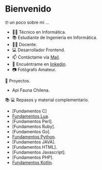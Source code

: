 # Bienvenido

🤓 un poco sobre mi ... 

 - 👨‍🎓 Técnico en Informática.
 - 📚 Estudiante de Ingeniería en Informática.
 - 👨‍🏫 Docente.
 - 💻 Desarrollador Frontend.
 - 📫 Contáctame vía [Mail](mailto:matias.munoz@drackdesign.cl).
 - 👤 Encuéntrame en [linkedin](https://www.linkedin.com/in/mmunozacevedo/). 
 - 📷 Fotógrafo Amateur.
 
:briefcase: Proyectos.
 - Api Fauna Chilena. 

📚 💻 Repasos y material complementario.
- [Fundamentos C] 
- [Fundamentos Lua](https://github.com/kmtkei/Fundamentos-Lua).
- [Fundamentos Perl].
- [Fundamentos Ruby].
- [Fundamentos Go].
- [Fundamentos Python](https://github.com/kmtkei/Fundamentos-Python).
- [Fundamentos JAVA].
- [Fundamentos HTML].
- [Fundamentos Javascript].
- [Fundamentos PHP].
- [Fundamentos Kotlin](https://github.com/kmtkei/Fundamentos-Kotlin).



